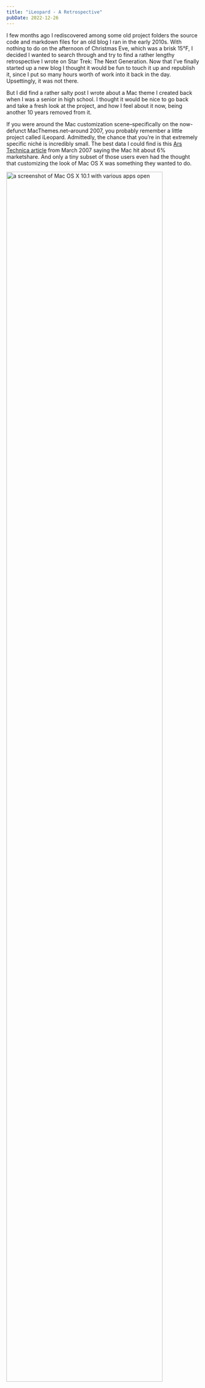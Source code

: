 ```yaml
---
title: "iLeopard - A Retrospective"
pubDate: 2022-12-26
---
```


I few months ago I rediscovered among some old project folders the source code and markdown files for an old blog I ran in the early 2010s. With nothing to do on the afternoon of Christmas Eve, which was a brisk 15°F, I decided I wanted to search through and try to find a rather lengthy retrospective I wrote on Star Trek: The Next Generation. Now that I’ve finally started up a new blog I thought it would be fun to touch it up and republish it, since I put so many hours worth of work into it back in the day. Upsettingly, it was not there.

But I did find a rather salty post I wrote about a Mac theme I created back when I was a senior in high school. I thought it would be nice to go back and take a fresh look at the project, and how I feel about it now, being another 10 years removed from it.

If you were around the Mac customization scene–specifically on the now-defunct MacThemes.net–around 2007, you probably remember a little project called iLeopard. Admittedly, the chance that you’re in that extremely specific niché is incredibly small. The best data I could find is this [Ars Technica article](https://arstechnica.com/gadgets/2007/03/7296/) from March 2007 saying the Mac hit about 6% marketshare. And only a tiny subset of those users even had the thought that customizing the look of Mac OS X was something they wanted to do.

<img src="/media/ileopard/mac-os-10-1.png" width="90%" alt="a screenshot of Mac OS X 10.1 with various apps open" />

*Mac OS X 10.1 and the Aqua Interface, from* [_GUIdebook_](https://guidebookgallery.org/screenshots/macosx101)

I was one of the few that had that had that idea pop into my head. I was super into finding and downloading cool themes, including one I distinctly remember that looked like Windows Vista for some reason. It was 2007, the Aqua Interface (the playful, plastic-looking interface style Apple used for about a decade) was already feeling a little passé to me. I wanted something new, and weirdly enough that new thing came from Apple, in the form of iTunes 7.

<img src="/media/ileopard/itunes-7.gif" width="80%" alt="a screenshot iTunes 7 with the iTunes Music Store open" />

_iTunes 7 screenshot, from [AppleInsider](https://appleinsider.com/articles/06/09/12/apple_introduces_itunes_7_previews_itv_device)_

In retrospect, and with the hindsight of 15 years of UI design evolution, it’s not exactly pretty, but I liked it at the time. It was classy, and simple, and I thought it was the future of the Mac OS X design language.

Fast-forward to the release of Mac OS X Leopard, and I was disappointed to see that the bubbly, lick-able scrollbars and buttons were still quite prominent. Having dabbled in the Mac OS X theming scene already, I decided to take matters into my own hands.

There was a small problem though. With the release of Leopard, Apple changed the format the system used for UI resources, and introduced a new framework to power it all, called CoreUI. The tools that had existed to make theming the OS relatively simple were useless.

If you’re curious, [here’s a writeup](https://arstechnica.com/gadgets/2007/10/mac-os-x-10-5/10/) from John Siracusa’s Mac OS X Leopard review about CoreUI, which was, if I recall, what served as the starting point on the road to being able to even locate the system files I needed to crack open.

Now, just as a heads up, most of what follows is based on memory and a fairly cringy blog post I wrote 10 years ago and found in the bowls of my digital archives. Also, my memory on the timeline is a bit fuzzy, but with some digging I found that this mostly takes place between April and June 2008.

Basically, the main barrier to theming Mac OS X Leopard were 2 files; ArtFile.bin, and SArtFile.bin. This is where nearly all the UI resources were stored, aside from scroll bars, which were stored in a file called Extras.rsrc, a file that had been cracked ages before. If I recall–and I could be totally wrong so if anybody knows better feel free to tell me–Extras.rsrc, and its sister file Extras2.rsrc, still contained all the UI resources, but only the scrollbars were actually used by the system.

I want to make it clear that I can’t take the credit for cracking open ArtFile.bin and SArtFile.bin. I believe it was someone on the MacThemes.net forum, and I wish I could remember or find their name–if you’re out there reading this, thank you! Those files were essentially encrypted ZIP files, and this genius of a human build a command line tool to decrypt and extract them. This was actually the experience that got me comfortable with the command line, and we’ll say indirectly led to my current career as a web developer, but I digress…

Anyway, I knew where to find the files. I had the tool to decrypt the files. The only thing that stood in my way was the mass of nonsensical folder names filled with equally nonsensically named bitmap images that got extracted from the files.

Being that I was a bored teenager in high school with way too much time on my hands, I decided to figure out exactly what every bitmap image was by methodically changing the graphics to the most garish colors I could, recreating the bin files–which if I recall was as easy as zipping them up and renaming them, but this was 15 years ago so I could definitely be misremembering–restarting my computer, and hunting down the various neon hues while taking notes.

After dozens of restarts, and a couple corrupted OS installs, I had figured out a good chunk of the building blocks making up Leopard’s UI. Even still, after weeks of this, there was still so much to be done. Bear in mind, there was no documentation on any of this stuff. I was about to create, as far as I know, the first theme for Mac OS X Leopard.

<img src="/media/ileopard/ileopard-2-0-1.png" width="75%" alt="a screenshot of the Mac OS X Appearance preference pane showing off the modifications made by iLeopard" />

_iLeopard 2.0.1 screenshot, from [AmazingHenry on MacRumors](https://forums.macrumors.com/threads/ileopard-theme.2045553/), released by fellow MacThemes.net user ‘gcamp' after I essentially handed off the project_

I started pulling elements from iTunes, and, using a “totally legal, I swear” copy of Adobe PhotoShop, tweaked them to fit in their new home. I shared the very first version of the theme, which I called iLeopard, a portmanteau of iTunes and Leopard, on the MacThemes.net forum (thankfully archived [here](https://web.archive.org/web/20080702015727/http://macthemes2.net:80/forum/viewtopic.php?id=16785679&p=1) by the Wayback Machine!!), and it kind of took off more than I expected. By that, I mean people actually used it. Then it made the MacThemes.net front page. Yeah, it was all a bit overwhelming.

At some point, I got an offer to help out with the theme from fellow forum user ‘gcamp’. This was probably the best possible thing to happen for the longevity of the theme. He initially started by contributing custom graphics, and ended up taking the reigns on the project after I graduated high school and lost my passion for the project. He kept the project alive, I believe until Apple effectively killed Mac theming for good a few releases later.

The sad news is I lost all my original work on iLeopard, along with countless other digital relics from that era of my life, when my MacBook suffered a major hard drive crash in 2011. I had to go on a crazy archeological dig through the internet just to find the above screenshot, and it’s from after I handed off the project. I did reach out on Mastodon on the extremely off-chance that someone had some more screenshots, or even a pre-2.0 installer, but I haven't got back anything substantial as of this writing.

What’s been interesting as I’ve written and researched this piece is the contrast between the Apple of 15+ years ago, and the Apple of today. It was a weird time, they had just completed transitioning the Mac from PowerPC to Intel–interestingly, we’re currently in the midst of a transition from Intel to Apple Silicon–and the first iPhone was brand new.

Security on the Mac was pretty laissez-faire, to the point where a dorky high school kid could modify system files and create a simple tool to let other people install those modifications. These days, as a more security-conscious user, that idea horrifies me. But at the same time, I do miss being able to tinker with the little parts of software that weren’t made to be tinkered with.
